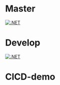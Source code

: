 # Master
[![.NET](https://github.com/Binett/CICD-demo/actions/workflows/dotnet.yml/badge.svg?branch=master)](https://github.com/Binett/CICD-demo/actions/workflows/dotnet.yml)

# Develop
[![.NET](https://github.com/Binett/CICD-demo/actions/workflows/dotnet.yml/badge.svg?branch=develop)](https://github.com/Binett/CICD-demo/actions/workflows/dotnet.yml)

# CICD-demo
